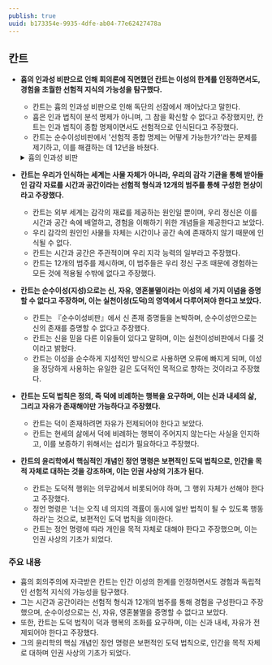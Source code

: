 ```yaml
---
publish: true
uuid: b173354e-9935-4dfe-ab04-77e62427478a
---
```


## 칸트

- **흄의 인과성 비판으로 인해 회의론에 직면했던 칸트는 이성의 한계를 인정하면서도, 경험을 초월한 선험적 지식의 가능성을 탐구했다.**
    - 칸트는 흄의 인과성 비판으로 인해 독단의 선잠에서 깨어났다고 말한다.
    - 흄은 인과 법칙이 분석 명제가 아니며, 그 참을 확신할 수 없다고 주장했지만, 칸트는 인과 법칙이 종합 명제이면서도 선험적으로 인식된다고 주장했다.
    - 칸트는 순수이성비판에서 '선험적 종합 명제는 어떻게 가능한가?'라는 문제를 제기하고, 이를 해결하는 데 12년을 바쳤다.

    <details class="note" markdown="1">
    <summary>흄의 인과성 비판</summary>

    - 데이비드 흄의 인과성 비판은 철학에서 중요한 문제 중 하나로, 우리가 인과관계(즉, 원인과 결과의 관계)를 어떻게 이해하고 인식하는지에 대한 회의적인 입장을 담고 있습니다.
        - 흄은 우리가 일상적으로 원인과 결과의 관계를 확신하는 방식에 대해 근본적인 의문을 제기했습니다. 이로 인해 전통적인 인과 개념이 흔들리면서, 이후 철학적 논의에 큰 영향을 미쳤습니다.

        흄의 인과성 비판의 핵심:

        - 흄은 우리가 인과관계를 인식하는 방식에 대해 두 가지 중요한 주장을 제시했습니다.

        - 경험적 연속성: 흄에 따르면, 우리는 경험을 통해 특정 사건들 사이의 연속성(즉, 어떤 사건이 일어나면 그다음에 다른 사건이 일어난다는 반복된 경험)을 관찰합니다. 예를 들어, 우리가 공을 던질 때마다 그 공이 앞으로 나아가는 것을 경험합니다. 하지만 이 경험 자체는 원인과 결과의 필연성을 보여주지는 않습니다. 우리는 단지 어떤 사건이 반복되면서 일어난다는 습관을 통해 인과관계를 믿게 되는 것입니다.

        - 인과적 필연성의 부재: 흄은 경험을 통해 우리가 필연적인 인과관계를 알 수 없다고 주장합니다. 우리가 공을 던질 때마다 공이 앞으로 나아가는 것을 본다고 해서, 반드시 그다음에도 공이 나아갈 것이라는 필연성을 확인할 수는 없습니다. 경험은 단지 사건이 연속적으로 발생할 뿐, 그 사건들 사이에 필연적인 인과성이 있다는 것은 보여주지 않는다는 것입니다.

        - 즉, 흄은 우리가 인과성을 감각적으로 직접 경험할 수 없다고 주장합니다. 우리는 단지 사건 A와 사건 B가 반복적으로 일어나는 것을 보았을 뿐, A가 반드시 B를 야기한다는 필연적인 법칙은 경험적으로 증명할 수 없다는 것입니다. 흄은 이 필연적인 인과성을 마음의 습관적 연상으로 설명합니다. 우리는 반복된 경험을 통해 사건들이 일어날 때 그 사이에 인과관계가 있다고 믿게 되지만, 실제로 그 관계는 경험을 통해 확실히 알 수 없다고 봅니다.

        인과성 비판의 철학적 의의:

        - 흄의 인과성 비판은 단순히 인과관계에 대한 의문을 제기한 것에 그치지 않고, 인식론과 경험론 전반에 걸친 중요한 문제를 제기했습니다. 특히, 그는 우리가 세계를 어떻게 알게 되는가에 대한 경험론적 접근의 한계를 드러냈습니다.

        - 경험론적 한계: 흄은 우리가 경험을 통해 세계를 인식할 때, 그 경험이 필연적 법칙을 제공하지는 않는다고 보았습니다. 즉, 우리가 "모든 사건은 원인에 의해 발생한다"는 인과 법칙을 경험적으로 확증할 수 없다는 것입니다.

        - 회의론: 흄의 입장은 회의론적입니다. 그는 우리가 일상생활에서 인과관계를 경험하지만, 그 관계가 반드시 필연적인 것이라고 확신할 수 없다고 주장했습니다. 인과성에 대한 필연적인 확신은 인간의 마음이 만든 일종의 습관일 뿐, 논리적이거나 경험적으로 증명할 수 있는 것이 아니라고 봤습니다.

        칸트와의 관계:

        - 흄의 인과성 비판은 칸트에게 매우 중요한 영향을 미쳤습니다. 칸트는 흄의 회의론적 문제 제기를 매우 심각하게 받아들였고, 이로 인해 이성의 한계를 인정하게 되었습니다. 칸트는 흄의 비판을 수용하면서도, 우리가 경험을 넘어서는 선험적 지식을 어떻게 가질 수 있는지를 탐구하게 되었습니다.

        - 칸트는 흄의 비판을 극복하기 위해 인과성이 우리의 경험에 의해 학습되는 것이 아니라, 우리의 인식 체계 자체에 내재된 선험적(경험 이전의) 구조라고 주장했습니다. 즉, 우리는 경험을 통해 인과관계를 배우는 것이 아니라, 이미 인과적 사고를 할 수 있는 능력을 가지고 태어난다고 본 것입니다.

        - 칸트는 이 과정을 통해 흄이 제기한 회의론을 극복하려 했으며, 이를 통해 **선험적 지식의 가능성**을 탐구하게 되었습니다. 칸트의 철학에서 인과성은 우리가 세상을 이해하는 방식의 필수적인 조건이자 마음의 구조로 간주됩니다.

        요약:

        - 흄의 인과성 비판은 우리가 경험을 통해 인과관계를 인식하지만, 그 관계가 필연적이라고 확신할 수 없다는 주장입니다.
        - 경험으로부터는 단지 사건들 간의 반복적인 연속성을 알 수 있을 뿐, 그 사건들 사이에 반드시 필연적인 인과관계가 있다고 증명할 수 없다는 것입니다.
        - 이는 철학적 회의론의 중요한 예로, 이후 칸트에게 큰 영향을 미쳐 그가 선험적 지식을 탐구하게 만드는 계기가 되었습니다.

    </details>

- **칸트는 우리가 인식하는 세계는 사물 자체가 아니라, 우리의 감각 기관을 통해 받아들인 감각 자료를 시간과 공간이라는 선험적 형식과 12개의 범주를 통해 구성한 현상이라고 주장했다.**
    - 칸트는 외부 세계는 감각의 재료를 제공하는 원인일 뿐이며, 우리 정신은 이를 시간과 공간 속에 배열하고, 경험을 이해하기 위한 개념들을 제공한다고 보았다.
    - 우리 감각의 원인인 사물들 자체는 시간이나 공간 속에 존재하지 않기 때문에 인식될 수 없다.
    - 칸트는 시간과 공간은 주관적이며 우리 지각 능력의 일부라고 주장했다.
    - 칸트는 12개의 범주를 제시하며, 이 범주들은 우리 정신 구조 때문에 경험하는 모든 것에 적용될 수밖에 없다고 주장했다.
- **칸트는 순수이성(지성)으로는 신, 자유, 영혼불멸이라는 이성의 세 가지 이념을 증명할 수 없다고 주장하며, 이는 실천이성(도덕)의 영역에서 다루어져야 한다고 보았다.**
    - 칸트는 『순수이성비판』에서 신 존재 증명들을 논박하며, 순수이성만으로는 신의 존재를 증명할 수 없다고 주장했다.
    - 칸트는 신을 믿을 다른 이유들이 있다고 말하며, 이는 실천이성비판에서 다룰 것이라고 밝혔다.
    - 칸트는 이성을 순수하게 지성적인 방식으로 사용하면 오류에 빠지게 되며, 이성을 정당하게 사용하는 유일한 길은 도덕적인 목적으로 향하는 것이라고 주장했다.
- **칸트는 도덕 법칙은 정의, 즉 덕에 비례하는 행복을 요구하며, 이는 신과 내세의 삶, 그리고 자유가 존재해야만 가능하다고 주장했다.**
    - 칸트는 덕이 존재하려면 자유가 전제되어야 한다고 보았다.
    - 칸트는 현세의 삶에서 덕에 비례하는 행복이 주어지지 않는다는 사실을 인지하고, 이를 보증하기 위해서는 섭리가 필요하다고 주장했다.
- **칸트의 윤리학에서 핵심적인 개념인 정언 명령은 보편적인 도덕 법칙으로, 인간을 목적 자체로 대하는 것을 강조하며, 이는 인권 사상의 기초가 된다.**
    - 칸트는 도덕적 행위는 의무감에서 비롯되어야 하며, 그 행위 자체가 선해야 한다고 주장했다.
    - 정언 명령은 '너는 오직 네 의지의 격률이 동시에 일반 법칙이 될 수 있도록 행동하라'는 것으로, 보편적인 도덕 법칙을 의미한다.
    - 칸트는 정언 명령에 따라 개인을 목적 자체로 대해야 한다고 주장했으며, 이는 인권 사상의 기초가 되었다.

### 주요 내용

- 흄의 회의주의에 자극받은 칸트는 인간 이성의 한계를 인정하면서도 경험과 독립적인 선험적 지식의 가능성을 탐구했다.
- 그는 시간과 공간이라는 선험적 형식과 12개의 범주를 통해 경험을 구성한다고 주장했으며, 순수이성으로는 신, 자유, 영혼불멸을 증명할 수 없다고 보았다.
- 또한, 칸트는 도덕 법칙이 덕과 행복의 조화를 요구하며, 이는 신과 내세, 자유가 전제되어야 한다고 주장했다.
- 그의 윤리학의 핵심 개념인 정언 명령은 보편적인 도덕 법칙으로, 인간을 목적 자체로 대하며 인권 사상의 기초가 되었다.
